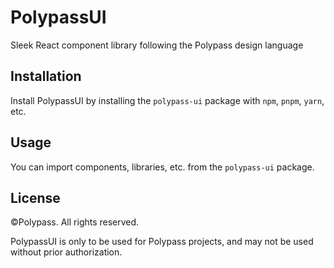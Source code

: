 # PolypassUI

Sleek React component library following the Polypass design language

## Installation

Install PolypassUI by installing the `polypass-ui` package with `npm`, `pnpm`, `yarn`, etc.

## Usage

You can import components, libraries, etc. from the `polypass-ui` package.

## License

&copy;Polypass. All rights reserved.

PolypassUI is only to be used for Polypass projects, and may not be used without prior authorization.
